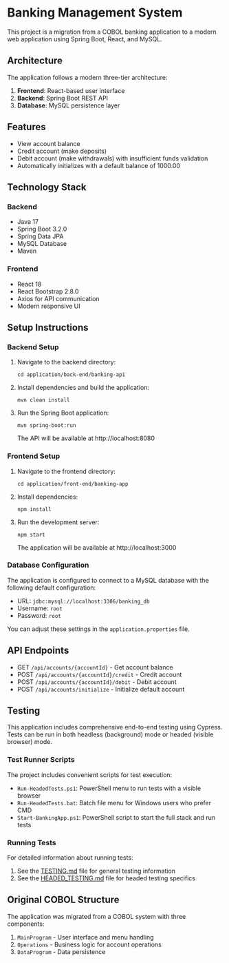 # Banking Management System

This project is a migration from a COBOL banking application to a modern web application using Spring Boot, React, and MySQL.

## Architecture

The application follows a modern three-tier architecture:

1. **Frontend**: React-based user interface
2. **Backend**: Spring Boot REST API
3. **Database**: MySQL persistence layer

## Features

- View account balance
- Credit account (make deposits)
- Debit account (make withdrawals) with insufficient funds validation
- Automatically initializes with a default balance of 1000.00

## Technology Stack

### Backend
- Java 17
- Spring Boot 3.2.0
- Spring Data JPA
- MySQL Database
- Maven

### Frontend
- React 18
- React Bootstrap 2.8.0
- Axios for API communication
- Modern responsive UI

## Setup Instructions

### Backend Setup

1. Navigate to the backend directory:
   ```
   cd application/back-end/banking-api
   ```

2. Install dependencies and build the application:
   ```
   mvn clean install
   ```

3. Run the Spring Boot application:
   ```
   mvn spring-boot:run
   ```
   
   The API will be available at http://localhost:8080

### Frontend Setup

1. Navigate to the frontend directory:
   ```
   cd application/front-end/banking-app
   ```

2. Install dependencies:
   ```
   npm install
   ```

3. Run the development server:
   ```
   npm start
   ```

   The application will be available at http://localhost:3000

### Database Configuration

The application is configured to connect to a MySQL database with the following default configuration:

- URL: `jdbc:mysql://localhost:3306/banking_db`
- Username: `root`
- Password: `root`

You can adjust these settings in the `application.properties` file.

## API Endpoints

- GET `/api/accounts/{accountId}` - Get account balance
- POST `/api/accounts/{accountId}/credit` - Credit account
- POST `/api/accounts/{accountId}/debit` - Debit account
- POST `/api/accounts/initialize` - Initialize default account

## Testing

This application includes comprehensive end-to-end testing using Cypress. Tests can be run in both headless (background) mode or headed (visible browser) mode.

### Test Runner Scripts

The project includes convenient scripts for test execution:

- `Run-HeadedTests.ps1`: PowerShell menu to run tests with a visible browser
- `Run-HeadedTests.bat`: Batch file menu for Windows users who prefer CMD
- `Start-BankingApp.ps1`: PowerShell script to start the full stack and run tests

### Running Tests

For detailed information about running tests:

1. See the [TESTING.md](./front-end/banking-app/TESTING.md) file for general testing information
2. See the [HEADED_TESTING.md](./front-end/banking-app/HEADED_TESTING.md) file for headed testing specifics

## Original COBOL Structure

The application was migrated from a COBOL system with three components:

1. `MainProgram` - User interface and menu handling
2. `Operations` - Business logic for account operations
3. `DataProgram` - Data persistence
